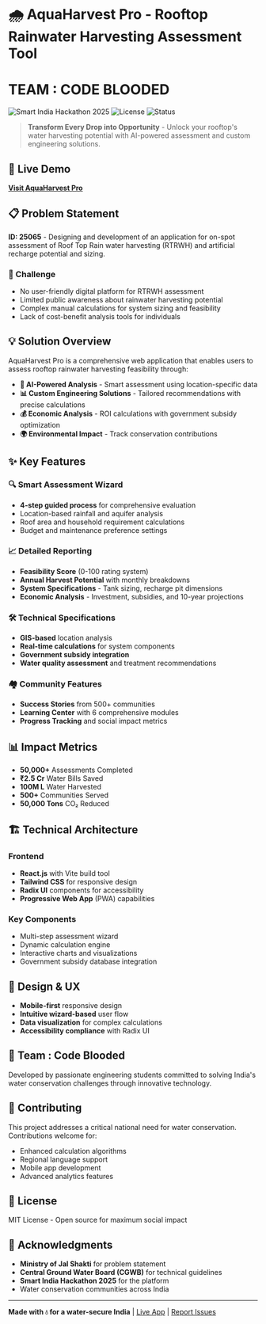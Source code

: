# 🌧️ AquaHarvest Pro - Rooftop Rainwater Harvesting Assessment Tool
# TEAM : CODE BLOODED

![Smart India Hackathon 2025](https://img.shields.io/badge/Smart%20India%20Hackathon-2025-orange)
![License](https://img.shields.io/badge/license-MIT-blue)
![Status](https://img.shields.io/badge/status-Active-green)

> **Transform Every Drop into Opportunity** - Unlock your rooftop's water harvesting potential with AI-powered assessment and custom engineering solutions.

## 🚀 Live Demo
**[Visit AquaHarvest Pro](https://rtrwhs.netlify.app/)**

## 📋 Problem Statement
**ID: 25065** - Designing and development of an application for on-spot assessment of Roof Top Rain water harvesting (RTRWH) and artificial recharge potential and sizing.

### 🎯 Challenge
- No user-friendly digital platform for RTRWH assessment
- Limited public awareness about rainwater harvesting potential
- Complex manual calculations for system sizing and feasibility
- Lack of cost-benefit analysis tools for individuals

## 💡 Solution Overview
AquaHarvest Pro is a comprehensive web application that enables users to assess rooftop rainwater harvesting feasibility through:

- **🤖 AI-Powered Analysis** - Smart assessment using location-specific data
- **📊 Custom Engineering Solutions** - Tailored recommendations with precise calculations  
- **💰 Economic Analysis** - ROI calculations with government subsidy optimization
- **🌍 Environmental Impact** - Track conservation contributions

## ✨ Key Features

### 🔍 Smart Assessment Wizard
- **4-step guided process** for comprehensive evaluation
- Location-based rainfall and aquifer analysis
- Roof area and household requirement calculations
- Budget and maintenance preference settings

### 📈 Detailed Reporting
- **Feasibility Score** (0-100 rating system)
- **Annual Harvest Potential** with monthly breakdowns
- **System Specifications** - Tank sizing, recharge pit dimensions
- **Economic Analysis** - Investment, subsidies, and 10-year projections

### 🛠️ Technical Specifications
- **GIS-based** location analysis
- **Real-time calculations** for system components
- **Government subsidy integration**
- **Water quality assessment** and treatment recommendations

### 🏘️ Community Features
- **Success Stories** from 500+ communities
- **Learning Center** with 6 comprehensive modules
- **Progress Tracking** and social impact metrics

## 📊 Impact Metrics
- **50,000+** Assessments Completed
- **₹2.5 Cr** Water Bills Saved
- **100M L** Water Harvested
- **500+** Communities Served
- **50,000 Tons** CO₂ Reduced

## 🏗️ Technical Architecture

### Frontend
- **React.js** with Vite build tool
- **Tailwind CSS** for responsive design
- **Radix UI** components for accessibility
- **Progressive Web App** (PWA) capabilities

### Key Components
- Multi-step assessment wizard
- Dynamic calculation engine
- Interactive charts and visualizations
- Government subsidy database integration

## 🎨 Design & UX
- **Mobile-first** responsive design
- **Intuitive wizard-based** user flow
- **Data visualization** for complex calculations
- **Accessibility compliance** with Radix UI

## 👥 Team : Code Blooded
Developed by passionate engineering students committed to solving India's water conservation challenges through innovative technology.

## 🤝 Contributing
This project addresses a critical national need for water conservation. Contributions welcome for:
- Enhanced calculation algorithms
- Regional language support
- Mobile app development
- Advanced analytics features

## 📄 License
MIT License - Open source for maximum social impact

## 🙏 Acknowledgments
- **Ministry of Jal Shakti** for problem statement
- **Central Ground Water Board (CGWB)** for technical guidelines
- **Smart India Hackathon 2025** for the platform
- Water conservation communities across India

---

**Made with 💧 for a water-secure India** | [Live App](https://rtrwhs.netlify.app/) | [Report Issues](mailto:support@example.com)

